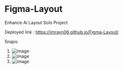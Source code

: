 # Figma-Layout
Enhance Ai Layout Solo Project


Deployed link :   https://imrayn06.github.io/Figma-Layout/

Snaps: 

1. ![image](https://github.com/user-attachments/assets/067316af-b18b-4f5b-abbf-963c294bfa1f)
2. ![image](https://github.com/user-attachments/assets/e34b8919-6a17-46ba-8741-9d3f7c8b4d9e)
3. ![image](https://github.com/user-attachments/assets/02e18ea0-caba-424b-ae82-151a6d660842)

